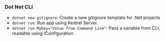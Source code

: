 ### Dot Net CLI
- `dotnet new gitignore`: Create a new gitignore template for .Net projects
- `dotnet run`: Run app using Kestrel Server.
- `dotnet run MyKey="Value from Command Line"`: Pass a variable from CLI, readable using IConfiguration
